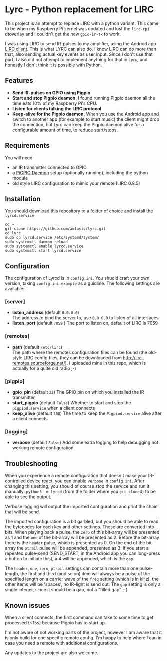 # Lyrc - Python replacement for LIRC

This project is an attempt to replace LIRC with a python variant. This came to be when my Raspberry Pi kernel was updated and lost the `lirc-rpi` dtoverlay and I couldn't get the new `gpio-ir-tx` to work.

I was using LIRC to send IR-pulses to my amplifier, using the Android app [LIRC client](https://play.google.com/store/apps/details?id=com.chham.lirc_client). This is what LYRC can also do. I know LIRC can do more than that, also sending actual key events as user input. Since I don't use that part, I also did not attempt to implement anything for that in Lyrc, and honestly I don't think it is possible with Python.

## Features
- **Send IR-pulses on GPIO using Pigpio**
- **Start and stop Pigpio deamon.** I found running Pigpio daemon all the time eats 10% of my Raspberry Pi's CPU.
- **Listen for clients talking the LIRC protocol**
- **Keep-alive for the Pigpio daemon.** When you use the Android app and switch to another app (for example to start music) the client might drop the connection, but Lyrc can keep the Pigpio daemon alive for a configurable amount of time, to reduce start/stops.

## Requirements

You will need
- an IR transmitter connected to GPIO
- a [PiGPIO Daemon](http://abyz.me.uk/rpi/pigpio/pigpiod.html) setup (optionally running), including the python module
- old style LIRC configuration to mimic your remote (LIRC 0.8.5)

## Installation
You should download this repository to a folder of choice and install the `lyrcd.service`

    cd ~
    git clone https://github.com/amfasis/lyrc.git
    cd lyrc
    sudo cp lyrcd.service /etc/systemd/system/
    sudo systemctl daemon-reload
    sudo systemctl enable lyrcd.service
    sudo systemctl start lyrcd.service

## Configuration
The configuration of Lyrcd is in `config.ini`. You shuold craft your own version, taking `config.ini.example` as a guidline. The following settings are available:

### [server]
- **listen_address** (default `0.0.0.0`)  
  The address to bind the server to, use `0.0.0.0` to listen of all interfaces
- **listen_port** (default `7059` ) 
  The port to listen on, default of LIRC is 7059

### [remotes]
- **path** (default `/etc/lirc`)  
  The path where the remotes configuration files can be found (the old-style LIRC config files, they can be downloaded from http://lirc-remotes.sourceforge.net/). I uploaded mine in this repo, which is actually for a quite old radio ;-)
 
### [pigpio]
- **gpio_pin** (default `22`) 
  The GPIO pin on which you installed the IR transmitter
- **start_pigpio** (default `False`) 
  Whether to start and stop the `pigpiod.service` when a client connects
- **keep_alive** (default `300`) 
  The time to keep the `Pigpiod.service` alive after a client connects

### [logging]
- **verbose** (default `False`) 
  Add some extra logging to help debugging not working remote configuration

## Troubleshooting
When you experience a remote configuration that doesn't make your IR-controlled device react, you can enable `verbose` in `config.ini`. After changing this setting, you should of course stop the service and run it manually: `python3 -m lyrcd` (from the folder where you `git clone`d) to be able to see the output.

Verbose logging will output the imported configuration and print the chain that will be send.

The imported configuration is a bit garbled, but you should be able to read the bytecodes for each key and other settings. These are converted into bits. When playing back a pulse, the `zero` of this bit-array will be presented as 1 and the `one` of the bit-array will be presented as 2. Before the bit-array there is the `header` pulse, which is presented as 0. On the end of the bit-array the `ptrail` pulse will be appended, presented as 3. If you start a repeated pulse-send (SEND_START, in the Android app you can long-press a button to initiate this), a 4 will be appended, which is the `gap`.

The `header`, `one`, `zero`, `ptrail` settings can contain more than one pulse-length, the first and third (and so on) item will always be a pulse of the specified length on a carrier wave of the `freq` setting (which is in kHz), the other items will be 'spaces', no IR-light is send out.
The `gap` setting is only a single integer, since it should be a gap, not a "filled gap" ;-)

## Known issues
When a client connects, the first command can take to some time to get processed (~15s) because Pigpio has to start up.

I'm not aware of not working parts of the project, however I am aware that it is only build for one specific remote config. I'm happy to help where I can in case you need a remote with additional configurations. 

Any updates to the project are also welcome.